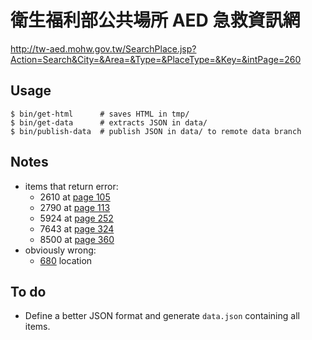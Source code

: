 
衛生福利部公共場所 AED 急救資訊網
=================================

<http://tw-aed.mohw.gov.tw/SearchPlace.jsp?Action=Search&City=&Area=&Type=&PlaceType=&Key=&intPage=260>

Usage
-----

```
$ bin/get-html      # saves HTML in tmp/
$ bin/get-data      # extracts JSON in data/
$ bin/publish-data  # publish JSON in data/ to remote data branch
```

Notes
-----

* items that return error:
  - 2610 at [page 105](http://tw-aed.mohw.gov.tw/SearchPlace.jsp?Action=Search&City=&Area=&Type=&PlaceType=&Key=&intPage=105)
  - 2790 at [page 113](http://tw-aed.mohw.gov.tw/SearchPlace.jsp?Action=Search&City=&Area=&Type=&PlaceType=&Key=&intPage=113)
  - 5924 at [page 252](http://tw-aed.mohw.gov.tw/SearchPlace.jsp?Action=Search&City=&Area=&Type=&PlaceType=&Key=&intPage=252)
  - 7643 at [page 324](http://tw-aed.mohw.gov.tw/SearchPlace.jsp?Action=Search&City=&Area=&Type=&PlaceType=&Key=&intPage=252)
  - 8500 at [page 360](http://tw-aed.mohw.gov.tw/SearchPlace.jsp?Action=Search&City=&Area=&Type=&PlaceType=&Key=&intPage=360)
* obviously wrong:
  - [680](http://tw-aed.mohw.gov.tw/ShowPlace.jsp?PlaceID=680) location

To do
-----

* Define a better JSON format and generate `data.json` containing all items.
